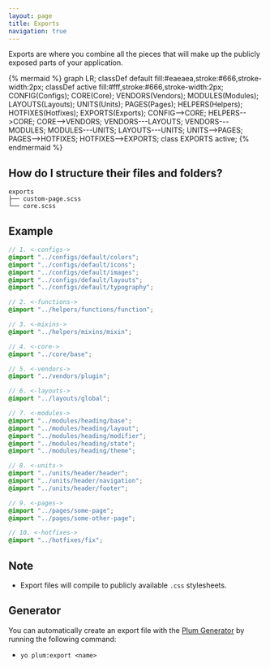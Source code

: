 ```yaml
---
layout: page
title: Exports
navigation: true
---
```


Exports are where you combine all the pieces that will make up the publicly exposed parts of your application.

{% mermaid %}
graph LR;
    classDef default fill:#eaeaea,stroke:#666,stroke-width:2px;
    classDef active fill:#fff,stroke:#666,stroke-width:2px;
    CONFIG(Configs);
    CORE(Core);
    VENDORS(Vendors);
    MODULES(Modules);
    LAYOUTS(Layouts);
    UNITS(Units);
    PAGES(Pages);
    HELPERS(Helpers);
    HOTFIXES(Hotfixes);
    EXPORTS(Exports);
    CONFIG-->CORE;
    HELPERS-->CORE;
    CORE-->VENDORS;
    VENDORS---LAYOUTS;
    VENDORS---MODULES;
    MODULES---UNITS;
    LAYOUTS---UNITS;
    UNITS-->PAGES;
    PAGES-->HOTFIXES;
    HOTFIXES-->EXPORTS;
    class EXPORTS active;
{% endmermaid %}

## How do I structure their files and folders?

```text
exports
├── custom-page.scss
└── core.scss
```

## Example

```scss
// 1. <-configs->
@import "../configs/default/colors";
@import "../configs/default/icons";
@import "../configs/default/images";
@import "../configs/default/layouts";
@import "../configs/default/typography";

// 2. <-functions->
@import "../helpers/functions/function";

// 3. <-mixins->
@import "../helpers/mixins/mixin";

// 4. <-core->
@import "../core/base";

// 5. <-vendors->
@import "../vendors/plugin";

// 6. <-layouts->
@import "../layouts/global";

// 7. <-modules->
@import "../modules/heading/base";
@import "../modules/heading/layout";
@import "../modules/heading/modifier";
@import "../modules/heading/state";
@import "../modules/heading/theme";

// 8. <-units->
@import "../units/header/header";
@import "../units/header/navigation";
@import "../units/header/footer";

// 9. <-pages->
@import "../pages/some-page";
@import "../pages/some-other-page";

// 10. <-hotfixes->
@import "../hotfixes/fix";
```

## Note

- Export files will compile to publicly available `.css` stylesheets.

## Generator

You can automatically create an export file with the [Plum Generator](https://github.com/plum-css/generator-plum) by running the following command:

- `yo plum:export <name>`
